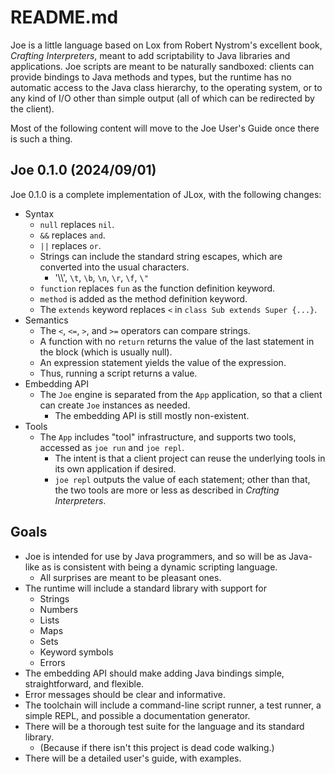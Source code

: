 # README.md

Joe is a little language based on Lox from Robert Nystrom's excellent book,
*Crafting Interpreters*, meant to add scriptability to Java libraries and
applications.  Joe scripts are meant to be naturally sandboxed: clients can 
provide bindings to Java methods and types, but the runtime has no automatic
access to the Java class hierarchy, to the operating system, or to any kind of
I/O other than simple output (all of which can be redirected by the client).

Most of the following content will move to the Joe User's Guide once there is
such a thing.

## Joe 0.1.0 (2024/09/01)

Joe 0.1.0 is a complete implementation of JLox, with the following changes:

- Syntax
  - `null` replaces `nil`.
  - `&&` replaces `and`.
  - `||` replaces `or`.
  - Strings can include the standard string escapes, which are converted into the usual characters.
    - '\\\\', `\t`, `\b`, `\n`, `\r`, `\f`, `\"`
  - `function` replaces `fun` as the function definition keyword.
  - `method` is added as the method definition keyword.
  - The `extends` keyword replaces `<` in `class Sub extends Super {...}`.
- Semantics
  - The `<`, `<=`, `>`, and `>=` operators can compare strings.
  - A function with no `return` returns the value of the last statement in the
    block (which is usually null).
  - An expression statement yields the value of the expression.
  - Thus, running a script returns a value.
- Embedding API
  - The `Joe` engine is separated from the `App` application, so that a client
    can create `Joe` instances as needed.
    - The embedding API is still mostly non-existent.
- Tools
  - The `App` includes "tool" infrastructure, and supports two tools, accessed
    as `joe run` and `joe repl`.
    - The intent is that a client project can reuse the underlying tools in its
      own application if desired.
    - `joe repl` outputs the value of each statement; other than that, the 
      two tools are more or less as described in *Crafting Interpreters*.

## Goals

- Joe is intended for use by Java programmers, and so will be as Java-like as
  is consistent with being a dynamic scripting language.
  - All surprises are meant to be pleasant ones.
- The runtime will include a standard library with support for
  - Strings
  - Numbers
  - Lists
  - Maps
  - Sets
  - Keyword symbols
  - Errors
- The embedding API should make adding Java bindings simple, 
  straightforward, and flexible.
- Error messages should be clear and informative.
- The toolchain will include a command-line script runner, a test runner, 
  a simple REPL, and possible a documentation generator.
- There will be a thorough test suite for the language and its standard 
  library.
  - (Because if there isn't this project is dead code walking.)
- There will be a detailed user's guide, with examples.